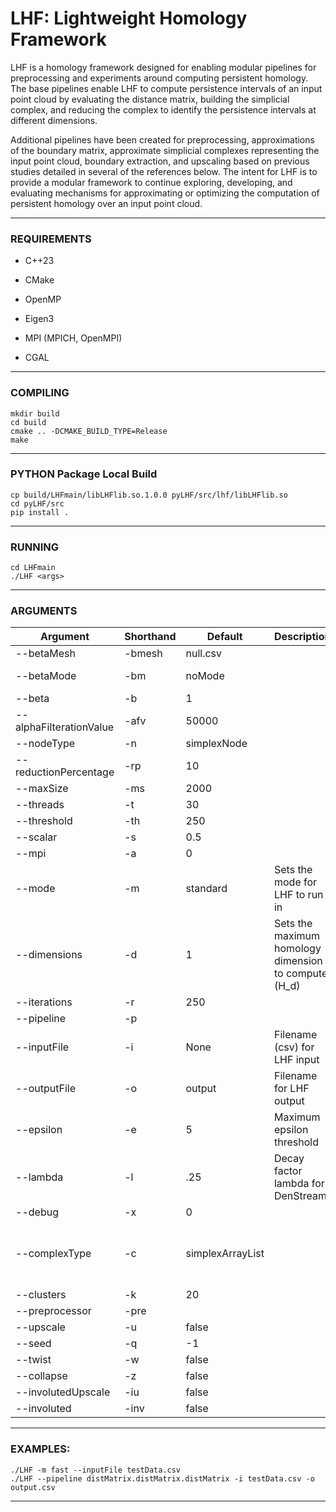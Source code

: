 # LHF: Lightweight Homology Framework

LHF is a homology framework designed for enabling modular pipelines for preprocessing and experiments around computing persistent homology. The base pipelines enable LHF to compute persistence intervals of an input point cloud by evaluating the distance matrix, building the simplicial complex, and reducing the complex to identify the persistence intervals at different dimensions. 

Additional pipelines have been created for preprocessing, approximations of the boundary matrix, approximate simplicial complexes representing the input point cloud, boundary extraction, and upscaling based on previous studies detailed in several of the references below. The intent for LHF is to provide a modular framework to continue exploring, developing, and evaluating mechanisms for approximating or optimizing the computation of persistent homology over an input point cloud.

---

### REQUIREMENTS 

- C++23
  
- CMake

- OpenMP

- Eigen3

- MPI (MPICH, OpenMPI)

- CGAL

---
			  
### COMPILING 

```console
mkdir build
cd build
cmake .. -DCMAKE_BUILD_TYPE=Release
make
```
---

### PYTHON Package Local Build

```console
cp build/LHFmain/libLHFlib.so.1.0.0 pyLHF/src/lhf/libLHFlib.so
cd pyLHF/src
pip install .
```
---

###  RUNNING 

```console
cd LHFmain
./LHF <args>
```
---

### ARGUMENTS

 | Argument  | Shorthand | Default | Description | DataType
 | ------------- | ------------- | ------------- | ------------- | ------------- | 
 | --betaMesh | -bmesh | null.csv |  |  | 
 | --betaMode | -bm | noMode |  | (noMode \| lune \|circle) | 
 | --beta | -b | 1 |  |  | 
 | --alphaFilterationValue | -afv | 50000 |  |  | 
 | --nodeType | -n | simplexNode |  |  | 
 | --reductionPercentage | -rp | 10 |  |  | 
 | --maxSize | -ms | 2000 |  |  | 
 | --threads | -t | 30 |  | `<int>` | 
 | --threshold | -th | 250 |  |  | 
 | --scalar | -s | 0.5 |  |  | 
 | --mpi | -a | 0 |  | `<int>` | 
 | --mode | -m | standard | Sets the mode for LHF to run in | (standard \| reduced \| upscale \| sw) | 
 | --dimensions | -d | 1 | Sets the maximum homology dimension to compute (H_d) | `<int>` | 
 | --iterations | -r | 250 |  | `<int>` | 
 | --pipeline | -p |  |  |  | 
 | --inputFile | -i | None | Filename (csv) for LHF input | `<filename>` | 
 | --outputFile | -o | output | Filename for LHF output | `<filename>` | 
 | --epsilon | -e | 5 | Maximum epsilon threshold | `<float>` | 
 | --lambda | -l | .25 | Decay factor lambda for DenStream |  | 
 | --debug | -x | 0 |  | `<int(0\|1)>` | 
 | --complexType | -c | simplexArrayList |  | (simplexArrayList \| simplexTree \| alphaComplex \| betaComplex \| witnessComplex) | 
 | --clusters | -k | 20 |  | `<int>` | 
 | --preprocessor | -pre |  |  |  | 
 | --upscale | -u | false |  | `<bool>` | 
 | --seed | -q | -1 |  |  | 
 | --twist | -w | false |  | `<bool>` | 
 | --collapse | -z | false |  | `<bool>` | 
 | --involutedUpscale | -iu | false |  | `<bool>` | 
 | --involuted | -inv | false |  | `<bool>` | 

---
 
### EXAMPLES:
```console
./LHF -m fast --inputFile testData.csv
./LHF --pipeline distMatrix.distMatrix.distMatrix -i testData.csv -o output.csv
```
---
